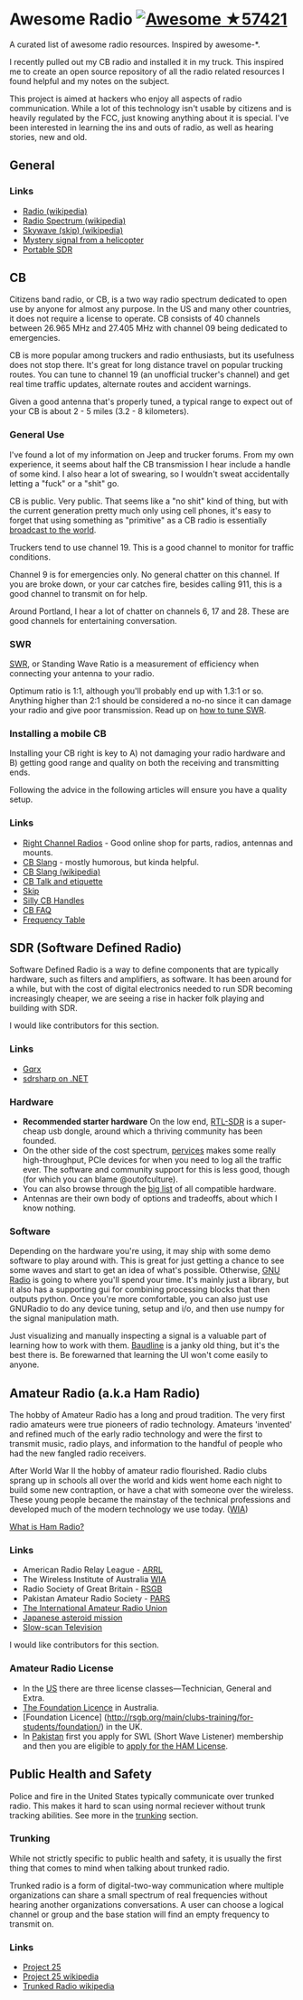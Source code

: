 # Awesome Radio [![Awesome](https://cdn.rawgit.com/sindresorhus/awesome/d7305f38d29fed78fa85652e3a63e154dd8e8829/media/badge.svg) ★57421](https://github.com/sindresorhus/awesome)

A curated list of awesome radio resources. Inspired by awesome-*.

I recently pulled out my CB radio and installed it in my truck. This inspired me
to create an open source repository of all the radio related resources I found
helpful and my notes on the subject.

This project is aimed at hackers who enjoy all aspects of radio communication.
While a lot of this technology isn't usable by citizens and is heavily regulated
by the FCC, just knowing anything about it is special. I've been interested in
learning the ins and outs of radio, as well as hearing stories, new and old.

## General

### Links

* [Radio (wikipedia)](http://en.wikipedia.org/wiki/Radio)
* [Radio Spectrum (wikipedia)](http://en.wikipedia.org/wiki/Radio_spectrum)
* [Skywave (skip) (wikipedia)](http://en.wikipedia.org/wiki/Skywave)
* [Mystery signal from a
  helicopter](http://www.windytan.com/2014/02/mystery-signal-from-helicopter.html)
* [Portable SDR](http://hackaday.io/project/1538-PortableSDR)

## CB

Citizens band radio, or CB, is a two way radio spectrum dedicated to open use by
anyone for almost any purpose. In the US and many other countries, it
does not require a license to operate. CB consists of 40 channels between 26.965
MHz and 27.405 MHz with channel 09 being dedicated to emergencies.

CB is more popular among truckers and radio enthusiasts, but its usefulness
does not stop there. It's great for long distance travel on popular trucking
routes. You can tune to channel 19 (an unofficial trucker's channel) and get
real time traffic updates, alternate routes and accident warnings.

Given a good antenna that's properly tuned, a typical range to expect out of
your CB is about 2 - 5 miles (3.2 - 8 kilometers).

### General Use

I've found a lot of my information on Jeep and trucker forums. From my own
experience, it seems about half the CB transmission I hear include a handle of
some kind. I also hear a lot of swearing, so I wouldn't sweat accidentally
letting a "fuck" or a "shit" go.

CB is public. Very public. That seems like a "no shit" kind of thing, but with
the current generation pretty much only using cell phones, it's easy to forget
that using something as "primitive" as a CB radio is essentially [broadcast to
the world](http://en.wikipedia.org/wiki/Citizens_band_radio#Working_skip).

Truckers tend to use channel 19. This is a good channel to monitor for traffic
conditions.

Channel 9 is for emergencies only. No general chatter on this channel. If you
are broke down, or your car catches fire, besides calling 911, this is a good
channel to transmit on for help.

Around Portland, I hear a lot of chatter on channels 6, 17 and 28. These are
good channels for entertaining conversation.

### SWR

[SWR](http://en.wikipedia.org/wiki/Standing_wave_ratio), or Standing Wave Ratio
is a measurement of efficiency when connecting your antenna to your radio.

Optimum ratio is 1:1, although you'll probably end up with 1.3:1 or so. Anything
higher than 2:1 should be considered a no-no since it can damage your radio and
give poor transmission. Read up on [how to tune
SWR](http://www.rightchannelradios.com/tuning-cb-antenna-adjusting-swr).

### Installing a mobile CB

Installing your CB right is key to A) not damaging your radio hardware and B)
getting good range and quality on both the receiving and transmitting ends.

Following the advice in the following articles will ensure you have a quality
setup.

### Links

* [Right Channel Radios](http://www.rightchannelradios.com/) - Good online shop
for parts, radios, antennas and mounts.
* [CB Slang](http://www.cbslang.com/) - mostly humorous, but kinda helpful.
* [CB Slang (wikipedia)](http://en.wikipedia.org/wiki/List_of_CB_slang)
* [CB Talk and etiquette](http://www.jeepforum.com/forum/f8/cb-radio-etiquette-jeep-trail-1169815/)
* [Skip](http://cbradiomagazine.com/Articles/How%20to%20Shoot%20Skip.htm)
* [Silly CB Handles](http://www.somethingawful.com/news/cb-handles/)
* [CB FAQ](http://www.advancedspecialties.net/cb-radio-faq.htm)
* [Frequency Table](http://www.radioreference.com/apps/db/?aid=7731)

## SDR (Software Defined Radio)

Software Defined Radio is a way to define components that are typically
hardware, such as filters and amplifiers, as software. It has been around for a
while, but with the cost of digital electronics needed to run SDR becoming
increasingly cheaper, we are seeing a rise in hacker folk playing and building
with SDR.

I would like contributors for this section.

### Links

* [Gqrx](http://gqrx.dk/)
* [sdrsharp on .NET](http://sdrsharp.com)

### Hardware
* __Recommended starter hardware__ On the low end,
  [RTL-SDR](http://sdr.osmocom.org/trac/wiki/rtl-sdr) is a super-cheap usb
  dongle, around which a thriving community has been founded.
* On the other side of the cost spectrum, [pervices](http://www.pervices.com/)
  makes some really high-throughput, PCIe devices for when you need to log all
  the traffic ever. The software and community support for this is less good,
  though (for which you can blame @outofculture).
* You can also browse through the [big
  list](https://gnuradio.org/redmine/projects/gnuradio/wiki/Hardware) of all
  compatible hardware.
* Antennas are their own body of options and tradeoffs, about which I know
  nothing.

### Software
Depending on the hardware you're using, it may ship with some demo software to
play around with. This is great for just getting a chance to see some waves and
start to get an idea of what's possible. Otherwise, [GNU
Radio](https://gnuradio.org/redmine/) is going to where you'll spend your time.
It's mainly just a library, but it also has a supporting gui for combining
processing blocks that then outputs python. Once you're more comfortable, you
can also just use GNURadio to do any device tuning, setup and i/o, and then use
numpy for the signal manipulation math.

Just visualizing and manually inspecting a signal is a valuable part of learning
how to work with them. [Baudline](http://www.baudline.com/) is a janky old
thing, but it's the best there is. Be forewarned that learning the UI won't come
easily to anyone.

## Amateur Radio (a.k.a Ham Radio)

The hobby of Amateur Radio has a long and proud tradition. The very first radio
amateurs were true pioneers of radio technology. Amateurs 'invented' and refined
much of the early radio technology and were the first to transmit music, radio
plays, and information to the handful of people who had the new fangled radio
receivers.

After World War II the hobby of amateur radio flourished. Radio clubs sprang up
in schools all over the world and kids went home each night to build some new
contraption, or have a chat with someone over the wireless. These young people
became the mainstay of the technical professions and developed much of the
modern technology we use today.
([WIA](http://www.wia.org.au/licenses/foundation/about/))

[What is Ham Radio?](http://www.arrl.org/what-is-ham-radio)

### Links

* American Radio Relay League - [ARRL](http://www.arrl.org/)
* The Wireless Institute of Australia [WIA](http://www.wia.org.au/)
* Radio Society of Great Britain - [RSGB](http://rsgb.org/)
* Pakistan Amateur Radio Society - [PARS](http://www.pakhams.com/)
* [The International Amateur Radio Union](http://www.iaru.org/)
* [Japanese asteroid mission](http://www.arrl.org/news/amateur-radio-transponder-will-accompany-japanese-asteroid-mission-into-deep-space)
* [Slow-scan Television](https://en.wikipedia.org/wiki/Slow-scan_television)

I would like contributors for this section.

### Amateur Radio License

* In the [US](http://www.arrl.org/getting-licensed) there are three license
  classes—Technician, General and Extra.
* [The Foundation Licence](http://www.wia.org.au/licenses/foundation/about/) in
  Australia.
* [Foundation Licence]
  (http://rsgb.org/main/clubs-training/for-students/foundation/) in the UK.
* In
  [Pakistan](http://www.pakhams.com/index.php?option=com_content&view=article&id=75&Itemid=92)
  first you apply for SWL (Short Wave Listener) membership and then you are
  eligible to [apply for the HAM
  License](http://www.pta.gov.pk/index.php?option=com_content&view=article&id=466%3Aamateur-wireless-license&catid=138%3Aguidelines&Itemid=349).

## Public Health and Safety

Police and fire in the United States typically communicate over trunked radio.
This makes it hard to scan using normal reciever without trunk tracking
abilities. See more in the [trunking](#trunking) section.

### Trunking

While not strictly specific to public health and safety, it is usually the first
thing that comes to mind when talking about trunked radio.

Trunked radio is a form of digital-two-way communication where multiple
organizations can share a small spectrum of real frequencies without hearing
another organizations conversations. A user can choose a logical channel or
group and the base station will find an empty frequency to transmit on.

### Links

* [Project 25](http://www.project25.org/)
* [Project 25 wikipedia](http://en.wikipedia.org/wiki/Project_25)
* [Trunked Radio wikipedia](http://en.wikipedia.org/wiki/Trunked_radio_system)

